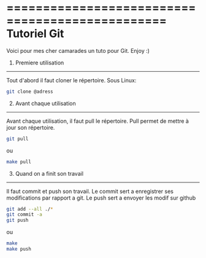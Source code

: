 ================================================
Tutoriel Git
=================================================

Voici pour mes cher camarades un tuto pour Git. 
Enjoy :)


1) Premiere utilisation
-----

Tout d'abord il faut cloner le répertoire.
Sous Linux:

```bash
git clone @adress
```


2) Avant chaque utilisation
------

Avant chaque utilisation, il faut pull le répertoire.
Pull permet de mettre à jour son répertoire.

```bash
git pull
```
ou
```bash
make pull
```


3) Quand on a finit son travail
------

Il faut commit et push son travail.
Le commit sert a enregistrer ses modifications par
rapport a git. Le push sert a envoyer les modif sur
github

```bash
git add --all ./*
git commit -a
git push
```
ou
```bash
make
make push
```
